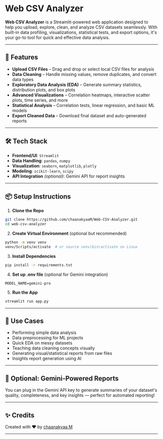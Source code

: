 # Web CSV Analyzer

**Web CSV Analyzer** is a Streamlit-powered web application designed to help you upload, explore, clean, and analyze CSV datasets seamlessly. With built-in data profiling, visualizations, statistical tests, and export options, it's your go-to tool for quick and effective data analysis.

---

## 🚀 Features

-  **Upload CSV Files** – Drag and drop or select local CSV files for analysis
-  **Data Cleaning** – Handle missing values, remove duplicates, and convert data types
-  **Exploratory Data Analysis (EDA)** – Generate summary statistics, distribution plots, and box plots
-  **Advanced Visualizations** – Correlation heatmaps, interactive scatter plots, time series, and more
-  **Statistical Analysis** – Correlation tests, linear regression, and basic ML models
-  **Export Cleaned Data** – Download final dataset and auto-generated reports

---

## 🛠️ Tech Stack

- **Frontend/UI**: `Streamlit`
- **Data Handling**: `pandas`, `numpy`
- **Visualization**: `seaborn`, `matplotlib`, `plotly`
- **Modeling**: `scikit-learn`, `scipy`
- **API Integration** *(optional)*: Gemini API for report insights 

---

## 📦 Setup Instructions

1. **Clone the Repo**
```bash
git clone https://github.com/chaanakyaaM/Web-CSV-Analyzer.git
cd web-csv-analyzer
```

2. **Create Virtual Environment** (optional but recommended)
```bash
python -m venv venv
venv/Scripts/activate  # or source venv\bin\activate on Linux
```

3. **Install Dependencies**
```bash
pip install -r requirements.txt
```

4. **Set up .env file** (optional for Gemini integration)
```env
MODEL_NAME=gemini-pro
```

5. **Run the App**
```bash
streamlit run app.py
```


---

## 🧠 Use Cases
- Performing simple data analysis
- Data preprocessing for ML projects
- Quick EDA on messy datasets
- Teaching data cleaning concepts visually
- Generating visual/statistical reports from raw files
- Insights report generation using AI

---

## 🤖 Optional: Gemini-Powered Reports
You can plug in the Gemini API key to generate summaries of your dataset's quality, completeness, and key insights — perfect for automated reporting!

---

## ✨ Credits
Created with ❤️ by [chaanakyaa M](https://github.com/chaanakyaaM)

---

